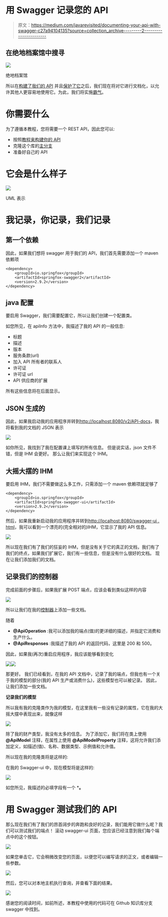 # 用 Swagger 记录您的 API

> 原文：<https://medium.com/javarevisited/documenting-your-api-with-swagger-c27a94104135?source=collection_archive---------2----------------------->

## 在绝地档案馆中搜寻

![](img/cfd3d4c7dfc0c4cf5ac8234412ed21d6.png)

绝地档案馆

所以在[构建了我们的 API](/javarevisited/building-a-simple-rest-api-with-springboot-3f2e4b123ebb) 并且[保护了它](/javarevisited/securing-your-rest-api-with-springsecurity-8ba440fe7b58)之后，我们现在将对它进行文档化，以允许其他人更容易地使用它。为此，我们将实施[霸气](https://swagger.io/)。

# 你需要什么

为了遵循本教程，您将需要一个 REST API，因此您可以:

*   按照[教程来构建你的 API](/javarevisited/building-a-simple-rest-api-with-springboot-3f2e4b123ebb)
*   克隆这个库的[主分支](https://github.com/ErwanLT/HumanCloningFacilities)
*   准备好自己的 API

# 它会是什么样子

[![](img/883f8a61916936a18ea5b039e96f7434.png)](https://www.java67.com/2015/09/top-10-restful-web-service-interview-questions-answers.html)

UML 表示

# 我记录，你记录，我们记录

## 第一个依赖

因此，如果我们想将 swagger 用于我们的 API，我们首先需要添加一个 maven 依赖项

```
<dependency>
    <groupId>io.springfox</groupId>
    <artifactId>springfox-swagger2</artifactId>
    <version>2.9.2</version>
</dependency>
```

## java 配置

要启用 Swagger，我们需要配置它，所以让我们创建一个配置类。

如您所见，在 apiInfo 方法中，我描述了我的 API 的一般信息:

*   标题
*   描述
*   版本
*   服务条款(url)
*   加入 API 所有者的联系人
*   许可证
*   许可证 url
*   API 供应商的扩展

所有这些信息将在后面显示。

## JSON 生成的

因此，如果我启动我的应用程序并转到[http://localhost:8080/v2/API-docs](http://localhost:8080/v2/api-docs)，我将看到我的文档的 JSON 表示

[![](img/9d6e69f9c7f7fd3260d2e2e9fa0d4a9e.png)](https://javarevisited.blogspot.com/2017/02/how-to-consume-json-from-restful-web-services-Spring-RESTTemplate-Example.html)

如你所见，我找到了我在配置课上填写的所有信息。
但是说实话，json 文件不错，但是 IHM 会更好。
那么让我们来实现这个 IHM。

## 大摇大摆的 IHM

要启用 IHM，我们不需要做这么多工作，只需添加一个 maven 依赖项就足够了

```
<dependency>
    <groupId>io.springfox</groupId>
    <artifactId>springfox-swagger-ui</artifactId>
    <version>2.9.2</version>
</dependency>
```

然后，如果我重新启动我的应用程序并转到[http://localhost:8080/swagger-ui . html](http://localhost:8080/swagger-ui.html)，我可以看到一个漂亮的(完全相对的)IHM，它显示了我的 API 信息。

[![](img/1c2cbb9e17b3b737e73a44b37b514393.png)](https://javarevisited.blogspot.com/2016/04/what-is-purpose-of-http-request-types-in-RESTful-web-service.html#axzz6pAutpw4L)

所以现在我们有了我们的狂妄的 IHM，但是没有关于它的真正的文档，我们有了我们的终点，如果我们扩展它，我们有一些信息，但是没有什么很好的文档。
现在让我们添加我们的文档。

## 记录我们的控制器

完成前面的步骤后，如果我扩展 POST 端点，应该会看到类似这样的内容

[![](img/8f6eaa9a50874962170abaedd09fa1ef.png)](https://www.java67.com/2017/10/how-to-test-restful-web-services-using.html)

所以让我们在我的[控制器](https://javarevisited.blogspot.com/2017/08/difference-between-restcontroller-and-controller-annotations-spring-mvc-rest.html#ixzz6OYNB9oii)上添加一些文档。

随着

*   **@ApiOperation** :我可以添加我的端点(值)的更详细的描述，并指定它消费和生产什么。
*   **@ApiResponses** :我描述了我的 API 的返回代码，这里是 200 和 500。

因此，如果我(再次)重启应用程序，我应该能够看到变化

[![](img/6fb53ae51af3b6b494a27b0bcc996412.png)](https://javarevisited.blogspot.com/2018/02/top-20-spring-rest-interview-questions-answers-java.html)[![](img/d548ae1676d031f66ae2a75bac5da4ef.png)](https://javarevisited.blogspot.com/2017/04/how-to-convert-map-to-json-to-hashmap-in-java.html?fbclid=IwAR1R88ss_YXYcwn4CGDTMeJdSV30YUv60e6CrGRjqA0m_QVMwWn6606JlV4#ixzz61TA9Eun9)

那更好。
我们已经看到，在我的 API 文档中，记录了我的端点，但我也有一个关于我的模型的部分(我的 API 生产或消费什么)，这些模型也可以被记录。
因此，让我们添加一些文档。

**记录我们的模型**

所以我有我的克隆类作为我的模型，在这里我有一些没有记录的属性，它在我的大摇大摆中表现出来，就像这样

[![](img/17a08f4fa95445c11827761fb1b2596c.png)](https://javarevisited.blogspot.com/2018/02/top-5-restful-web-services-with-spring-courses-for-experienced-java-programmers.html)

除了我的财产类型，我没有太多的信息。
为了添加它，我们将在类上使用 **@ApiModel** 注释，在属性上使用 **@ApiModelProperty** 注释，这将允许我们添加定义，如描述(值)、名称、数据类型、示例值和允许值。

所以现在我的克隆类将是这样的:

在我的 Swagger-ui 中，现在模型将是这样的:

[![](img/767c182301807435514c1b17b181d7a0.png)](https://www.java67.com/2018/02/3-books-and-courses-to-learn-restful-web-services-with-spring.html)

如您所见，我描述的必填字段有一个 ***。**

# 用 Swagger 测试我们的 API

那么现在我们有了我们的昂首阔步的奔跑和良好的记录，我们能用它做什么呢？我们可以测试我们的端点！
滚动 swagger-ui 页面，您应该已经注意到我们每个端点中的这个按钮。

![](img/fc14968210e5eaa75c9d3d41c302eb0b.png)

如果您单击它，它会稍微改变您的页面，以便您可以编写请求的正文，或者编辑一些参数。

![](img/689d63273c7db8d957e74959aca20ebd.png)

然后，您可以对本地主机执行查询，并查看下面的结果。

![](img/03ecd69acc1e12b1e6cb249df9f14573.png)

感谢您的阅读时间，如前所述，本教程中使用的代码可在 Github 知识库分支 swagger 中找到。
